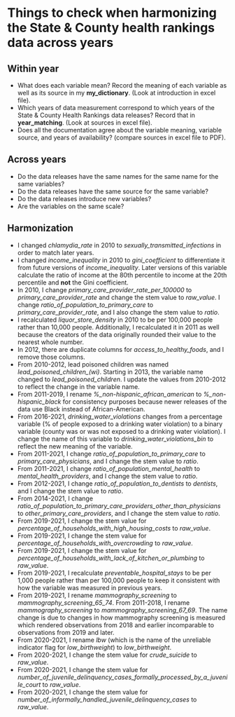 # Things to check when harmonizing the State & County health rankings data across years

## Within year

* What does each variable mean? Record the meaning of each variable as well as its source in my **my_dictionary**. (Look at introduction in excel file).
* Which years of data measurement correspond to which years of the State & County Health Rankings data releases? Record that in **year_matching**. (Look at sources in excel file).
* Does all the documentation agree about the variable meaning, variable source, and years of availability? (compare sources in excel file to PDF).

## Across years

* Do the data releases have the same names for the same name for the same variables?
* Do the data releases have the same source for the same variable?
* Do the data releases introduce new variables?
* Are the variables on the same scale?

## Harmonization

* I changed *chlamydia_rate* in 2010 to *sexually_transmitted_infections* in order to match later years.
* I changed *income_inequality* in 2010 to *gini_coefficient* to differentiate it from future versions of *income_inequality*. Later versions of this variable calculate the ratio of income at the 80th percentile to income at the 20th percentile and **not** the Gini coefficient.
* In 2010, I change *primary_care_provider_rate_per_100000* to *primary_care_provider_rate* and change the stem value to *raw_value*. I change *ratio_of_population_to_primary_care* to *primary_care_provider_rate*, and I also change the stem value to *ratio*.
* I recalculated *liquor_store_density* in 2010 to be per 100,000 people rather than 10,000 people. Additionally, I recalculated it in 2011 as well because the creators of the data originally rounded their value to the nearest whole number.
* In 2012, there are duplicate columns for *access_to_healthy_foods*, and I remove those columns.
* From 2010-2012, lead poisoned children was named *lead_poisoned_children_(wi)*. Starting in 2013, the variable name changed to *lead_poisoned_children*. I update the values from 2010-2012 to reflect the change in the variable name.
* From 2011-2019, I rename *%_non-hispanic_african_american* to *%_non-hispanic_black* for consistency purposes because newer releases of the data use Black instead of African-American.
* From 2016-2021, *drinking_water_violations* changes from a percentage variable (% of people exposed to a drinking water violation) to a binary variable (county was or was not exposed to a drinking water violation). I change the name of this variable to *drinking_water_violations_bin* to reflect the new meaning of the variable.
* From 2011-2021, I change *ratio_of_population_to_primary_care* to *primary_care_physicians*, and I change the stem value to *ratio*.
* From 2011-2021, I change *ratio_of_population_mental_health* to *mental_health_providers*, and I change the stem value to *ratio*.
* From 2012-2021, I change *ratio_of_population_to_dentists* to *dentists*, and I change the stem value to *ratio*.
* From 2014-2021, I change *ratio_of_population_to_primary_care_providers_other_than_physicians* to *other_primary_care_providers*, and I change the stem value to *ratio*.
* From 2019-2021, I change the stem value for *percentage_of_households_with_high_housing_costs* to *raw_value*.
* From 2019-2021, I change the stem value for *percentage_of_households_with_overcrowding* to *raw_value*.
* From 2019-2021, I change the stem value for *percentage_of_households_with_lack_of_kitchen_or_plumbing* to *raw_value*.
* From 2019-2021, I recalculate *preventable_hospital_stays* to be per 1,000 people rather than per 100,000 people to keep it consistent with how the variable was measured in previous years.
* From 2019-2021, I rename *mammography_screening* to *mammography_screening_65_74*. From 2011-2018, I rename *mammography_screening* to *mammography_screening_67_69*. The name change is due to changes in how mammography screening is measured which rendered observations from 2018 and earlier incomparable to observations from 2019 and later.
* From 2020-2021, I rename *lbw* (which is the name of the unreliable indicator flag for *low_birthweight*) to *low_birthweight*.
* From 2020-2021, I change the stem value for *crude_suicide* to *raw_value*.
* From 2020-2021, I change the stem value for *number_of_juvenile_delinquency_cases_formally_processed_by_a_juvenile_court* to *raw_value*.
* From 2020-2021, I change the stem value for *number_of_informally_handled_juvenile_delinquency_cases* to *raw_value*.

